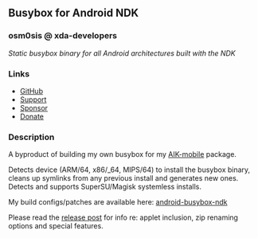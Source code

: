 ## Busybox for Android NDK
### osm0sis @ xda-developers
*Static busybox binary for all Android architectures built with the NDK*

### Links
* [GitHub](https://github.com/Magisk-Modules-Repo/busybox-ndk)
* [Support](https://is.gd/osm0_)
* [Sponsor](https://github.com/sponsors/osm0sis)
* [Donate](https://www.paypal.me/osm0sis)

### Description
A byproduct of building my own busybox for my [AIK-mobile](https://is.gd/AIK__) package.

Detects device (ARM/64, x86/_64, MIPS/64) to install the busybox binary, cleans up symlinks from any previous install and generates new ones. Detects and supports SuperSU/Magisk systemless installs.

My build configs/patches are available here: [android-busybox-ndk](https://github.com/osm0sis/android-busybox-ndk)

Please read the [release post](https://forum.xda-developers.com/t/tools-zips-scripts-osm0sis-odds-and-ends-multiple-devices-platforms.2239421/post-64228091) for info re: applet inclusion, zip renaming options and special features.
